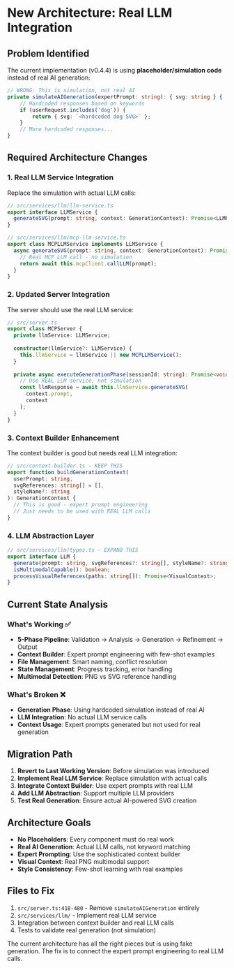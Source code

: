 # New Architecture: Real LLM Integration

## Problem Identified
The current implementation (v0.4.4) is using **placeholder/simulation code** instead of real AI generation:

```typescript
// WRONG: This is simulation, not real AI
private simulateAIGeneration(expertPrompt: string): { svg: string } {
    // Hardcoded responses based on keywords
    if (userRequest.includes('dog')) {
        return { svg: `<hardcoded dog SVG>` };
    }
    // More hardcoded responses...
}
```

## Required Architecture Changes

### 1. Real LLM Service Integration
Replace the simulation with actual LLM calls:

```typescript
// src/services/llm/llm-service.ts
export interface LLMService {
  generateSVG(prompt: string, context: GenerationContext): Promise<LLMResponse>;
}

// src/services/llm/mcp-llm-service.ts  
export class MCPLLMService implements LLMService {
  async generateSVG(prompt: string, context: GenerationContext): Promise<LLMResponse> {
    // Real MCP LLM call - no simulation
    return await this.mcpClient.callLLM(prompt);
  }
}
```

### 2. Updated Server Integration
The server should use the real LLM service:

```typescript
// src/server.ts
export class MCPServer {
  private llmService: LLMService;
  
  constructor(llmService?: LLMService) {
    this.llmService = llmService || new MCPLLMService();
  }
  
  private async executeGenerationPhase(sessionId: string): Promise<void> {
    // Use REAL LLM service, not simulation
    const llmResponse = await this.llmService.generateSVG(
      context.prompt, 
      context
    );
  }
}
```

### 3. Context Builder Enhancement
The context builder is good but needs real LLM integration:

```typescript
// src/context-builder.ts - KEEP THIS
export function buildGenerationContext(
  userPrompt: string, 
  svgReferences: string[] = [], 
  styleName?: string
): GenerationContext {
  // This is good - expert prompt engineering
  // Just needs to be used with REAL LLM calls
}
```

### 4. LLM Abstraction Layer
```typescript
// src/services/llm/types.ts - EXPAND THIS
export interface LLM {
  generate(prompt: string, svgReferences?: string[], styleName?: string): Promise<LLMResponse>;
  isMultimodalCapable(): boolean;
  processVisualReferences(paths: string[]): Promise<VisualContext>;
}
```

## Current State Analysis

### What's Working ✅
- **5-Phase Pipeline**: Validation → Analysis → Generation → Refinement → Output
- **Context Builder**: Expert prompt engineering with few-shot examples
- **File Management**: Smart naming, conflict resolution
- **State Management**: Progress tracking, error handling
- **Multimodal Detection**: PNG vs SVG reference handling

### What's Broken ❌
- **Generation Phase**: Using hardcoded simulation instead of real AI
- **LLM Integration**: No actual LLM service calls
- **Context Usage**: Expert prompts generated but not used for real generation

## Migration Path

1. **Revert to Last Working Version**: Before simulation was introduced
2. **Implement Real LLM Service**: Replace simulation with actual calls
3. **Integrate Context Builder**: Use expert prompts with real LLM
4. **Add LLM Abstraction**: Support multiple LLM providers
5. **Test Real Generation**: Ensure actual AI-powered SVG creation

## Architecture Goals

- **No Placeholders**: Every component must do real work
- **Real AI Generation**: Actual LLM calls, not keyword matching
- **Expert Prompting**: Use the sophisticated context builder
- **Visual Context**: Real PNG multimodal support
- **Style Consistency**: Few-shot learning with real examples

## Files to Fix

1. `src/server.ts:418-480` - Remove `simulateAIGeneration` entirely
2. `src/services/llm/` - Implement real LLM service
3. Integration between context builder and real LLM calls
4. Tests to validate real generation (not simulation)

The current architecture has all the right pieces but is using fake generation. The fix is to connect the expert prompt engineering to real LLM calls.
